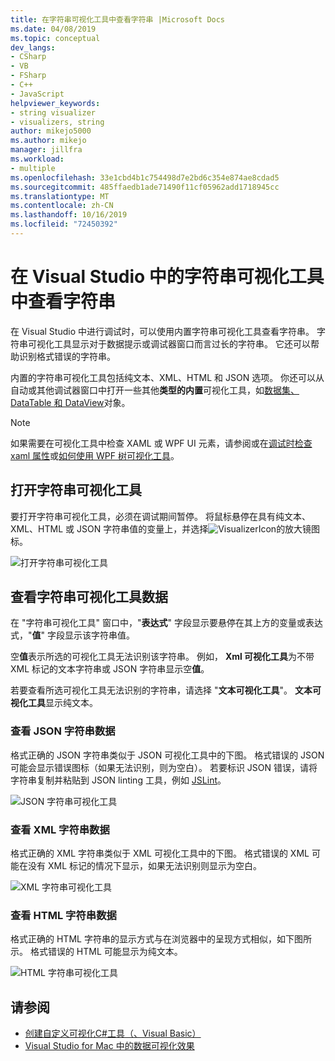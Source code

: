 ```yaml
---
title: 在字符串可视化工具中查看字符串 |Microsoft Docs
ms.date: 04/08/2019
ms.topic: conceptual
dev_langs:
- CSharp
- VB
- FSharp
- C++
- JavaScript
helpviewer_keywords:
- string visualizer
- visualizers, string
author: mikejo5000
ms.author: mikejo
manager: jillfra
ms.workload:
- multiple
ms.openlocfilehash: 33e1cbd4b1c754498d7e2bd6c354e874ae8cdad5
ms.sourcegitcommit: 485ffaedb1ade71490f11cf05962add1718945cc
ms.translationtype: MT
ms.contentlocale: zh-CN
ms.lasthandoff: 10/16/2019
ms.locfileid: "72450392"
---
```

# <a name="view-strings-in-a-string-visualizer-in-visual-studio"></a>在 Visual Studio 中的字符串可视化工具中查看字符串

在 Visual Studio 中进行调试时，可以使用内置字符串可视化工具查看字符串。 字符串可视化工具显示对于数据提示或调试器窗口而言过长的字符串。 它还可以帮助识别格式错误的字符串。

内置的字符串可视化工具包括纯文本、XML、HTML 和 JSON 选项。 你还可以从自动或其他调试器窗口中打开一些其他**类型的内置**可视化工具，如[数据集、DataTable 和 DataView](../debugger/dataset-visualizer-dialog-box.md)对象。

> [!NOTE]
> 如果需要在可视化工具中检查 XAML 或 WPF UI 元素，请参阅或在[调试时检查 xaml 属性](../xaml-tools/inspect-xaml-properties-while-debugging.md)或[如何使用 WPF 树可视化工具](../debugger/how-to-use-the-wpf-tree-visualizer.md)。

## <a name="open-a-string-visualizer"></a>打开字符串可视化工具

要打开字符串可视化工具，必须在调试期间暂停。 将鼠标悬停在具有纯文本、XML、HTML 或 JSON 字符串值的变量上，并选择![VisualizerIcon](../debugger/media/dbg-tips-visualizer-icon.png "可视化工具图标")的放大镜图标。

![打开字符串可视化工具](../debugger/media/dbg-tips-string-visualizers.png "打开字符串可视化工具")

## <a name="view-string-visualizer-data"></a>查看字符串可视化工具数据

在 "字符串可视化工具" 窗口中，"**表达式**" 字段显示要悬停在其上方的变量或表达式，"**值**" 字段显示该字符串值。

空**值**表示所选的可视化工具无法识别该字符串。 例如， **Xml 可视化工具**为不带 XML 标记的文本字符串或 JSON 字符串显示空**值**。

若要查看所选可视化工具无法识别的字符串，请选择 "**文本可视化工具**"。 **文本可视化工具**显示纯文本。

### <a name="view-json-string-data"></a>查看 JSON 字符串数据

格式正确的 JSON 字符串类似于 JSON 可视化工具中的下图。 格式错误的 JSON 可能会显示错误图标（如果无法识别，则为空白）。 若要标识 JSON 错误，请将字符串复制并粘贴到 JSON linting 工具，例如 [JSLint](https://www.jslint.com/)。

![JSON 字符串可视化工具](../debugger/media/dbg-tips-string-visualizer-json.png "JSON 字符串可视化工具")

### <a name="view-xml-string-data"></a>查看 XML 字符串数据

格式正确的 XML 字符串类似于 XML 可视化工具中的下图。 格式错误的 XML 可能在没有 XML 标记的情况下显示，如果无法识别则显示为空白。

![XML 字符串可视化工具](../debugger/media/dbg-string-visualizers-xml.png "XML 字符串可视化工具")

### <a name="view-html-string-data"></a>查看 HTML 字符串数据

格式正确的 HTML 字符串的显示方式与在浏览器中的呈现方式相似，如下图所示。 格式错误的 HTML 可能显示为纯文本。

![HTML 字符串可视化工具](../debugger/media/dbg-string-visualizers-html.png "HTML 字符串可视化工具")

## <a name="see-also"></a>请参阅

- [创建自定义可视化C#工具（、Visual Basic）](../debugger/create-custom-visualizers-of-data.md)
- [Visual Studio for Mac 中的数据可视化效果](/visualstudio/mac/data-visualizations)